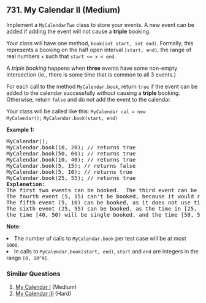 ## 731. My Calendar II (Medium)

<p>
Implement a <code>MyCalendarTwo</code> class to store your events. A new event can be added if adding the event will not cause a <b>triple</b> booking.
</p><p>
Your class will have one method, <code>book(int start, int end)</code>.  Formally, this represents a booking on the half open interval <code>[start, end)</code>, the range of real numbers <code>x</code> such that <code>start <= x < end</code>.
</p><p>
A <i>triple booking</i> happens when <b>three</b> events have some non-empty intersection (ie., there is some time that is common to all 3 events.)
</p><p>
For each call to the method <code>MyCalendar.book</code>, return <code>true</code> if the event can be added to the calendar successfully without causing a <b>triple</b> booking.  Otherwise, return <code>false</code> and do not add the event to the calendar.
</p>

Your class will be called like this:
<code>MyCalendar cal = new MyCalendar();</code>
<code>MyCalendar.book(start, end)</code>

<p><b>Example 1:</b><br />
<pre>
MyCalendar();
MyCalendar.book(10, 20); // returns true
MyCalendar.book(50, 60); // returns true
MyCalendar.book(10, 40); // returns true
MyCalendar.book(5, 15); // returns false
MyCalendar.book(5, 10); // returns true
MyCalendar.book(25, 55); // returns true
<b>Explanation:</b> 
The first two events can be booked.  The third event can be double booked.
The fourth event (5, 15) can't be booked, because it would result in a triple booking.
The fifth event (5, 10) can be booked, as it does not use time 10 which is already double booked.
The sixth event (25, 55) can be booked, as the time in [25, 40) will be double booked with the third event;
the time [40, 50) will be single booked, and the time [50, 55) will be double booked with the second event.
</pre>
</p>

<p><b>Note:</b>
<li>The number of calls to <code>MyCalendar.book</code> per test case will be at most <code>1000</code>.</li>
<li>In calls to <code>MyCalendar.book(start, end)</code>, <code>start</code> and <code>end</code> are integers in the range <code>[0, 10^9]</code>.</li>
</p>

### Similar Questions
  1. [My Calendar I](https://github.com/openset/leetcode/tree/master/solution/my-calendar-i) (Medium)
  1. [My Calendar III](https://github.com/openset/leetcode/tree/master/solution/my-calendar-iii) (Hard)
